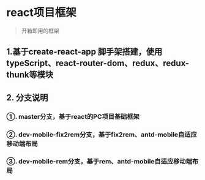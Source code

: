 #  react项目框架

> 开箱即用的框架

## 1.基于create-react-app 脚手架搭建，使用typeScript、react-router-dom、redux、redux-thunk等模块

## 2. 分支说明

### ①. master分支，基于react的PC项目基础框架

### ②. dev-mobile-fix2rem分支，基于fix2rem、antd-mobile自适应移动端布局

### ③. dev-mobile-rem分支，基于rem、antd-mobile自适应移动端布局